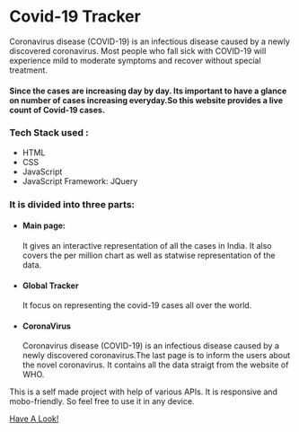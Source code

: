 <h1>Covid-19 Tracker</h1>
<p>Coronavirus disease (COVID-19) is an infectious disease caused by a newly discovered coronavirus.
Most people who fall sick with COVID-19 will experience mild to moderate symptoms and recover without special treatment.</p>

<h4>Since the cases are increasing day by day. Its important to have a glance on number of cases increasing everyday.So this website provides a live count of Covid-19 cases.</h4>

<h3>Tech Stack used :</h3>
<ul>
  <li>HTML</li>
  <li>CSS</li>
  <li>JavaScript</li>
  <li>JavaScript Framework: JQuery</li>
</ul>

<h3>It is divided into three parts:</h3>
<ul>
  <li><h4>Main page:</h4>
  <p> It gives an interactive representation of all the cases in India. It also covers the per million chart as well as statwise representation of the data.</p>
  
  </li>
  <li><h4>Global Tracker</h4>
  <p>It focus on representing the covid-19 cases all over the world.</p>
  </li>
  <li><h4>CoronaVirus</h4></li>
  <p>Coronavirus disease (COVID-19) is an infectious disease caused by a newly discovered coronavirus.The last page is to inform the users about the novel coronavirus. It contains all the data straigt from the website of WHO.</p>
</p>
</ul>

<p>This is a self made project with help of various APIs. It is responsive and mobo-friendly. So feel free to use it in any device.</p>
<a href="https://anshu2305.github.io/Covid_cases-tracker/index.html">Have A Look! </a>
